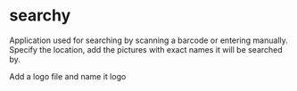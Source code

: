 # searchy

Application used for searching by scanning a barcode or entering manually.
Specify the location, add the pictures with exact names it will be searched by.

Add a logo file and name it logo
